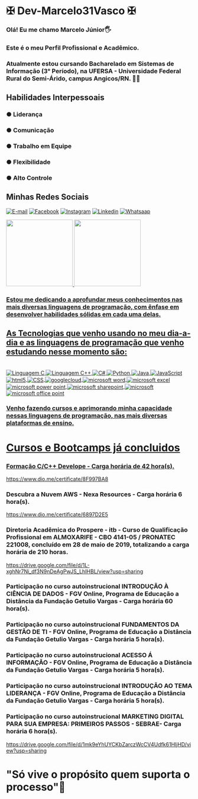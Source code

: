# ✠ Dev-Marcelo31Vasco ✠

 ### Olá! Eu me chamo Marcelo Júnior🖐️
 ### Este é o meu Perfil Profissional e Acadêmico. 
 
 ### Atualmente estou cursando Bacharelado em Sistemas de Informação (3° Período), na UFERSA - Universidade Federal Rural do Semi-Árido, campus Angicos/RN. 👨‍🎓

## Habilidades Interpessoais

### ● Liderança
### ● Comunicação
### ● Trabalho em Equipe
### ● Flexibilidade
### ● Alto Controle


## Minhas Redes Sociais 

[![E-mail](https://img.shields.io/badge/Gmail-D14836?style=for-the-badge&logo=gmail&logoColor=white)](macelo17@gmail.com)
[![Facebook](https://img.shields.io/badge/Facebook-1877F2?style=for-the-badge&logo=facebook&logoColor=white)](https://www.facebook.com/marcelo.junior.71404/)
[![Instagram](https://img.shields.io/badge/Instagram-E4405F?style=for-the-badge&logo=instagram&logoColor=white)](https://www.instagram.com/marcelocrvg31/)
[![Linkedin](https://img.shields.io/badge/LinkedIn-0077B5?style=for-the-badge&logo=linkedin&logoColor=white)](https://www.linkedin.com/in/marcelo-vitorino-dantas-j%C3%BAnior-6780b4249/)
[![Whatsaap](https://img.shields.io/badge/WhatsApp-25D366?style=for-the-badge&logo=whatsapp&logoColor=white)](84996663080)

 <div>
  <a href="https://github.com/marcelo31vasco">
  <img height="180em" src="https://github-readme-stats.vercel.app/api?username=marcelo31vasco&show_icons=true&theme=onedark&include_all_commits=true&count_private=true"/>
  <img height="180em" src="https://github-readme-stats.vercel.app/api/top-langs/?username=marcelo31vasco&layout=compact&langs_count=16&theme=onedark"/>
</div>

### Estou me dedicando a aprofundar meus conhecimentos nas mais diversas linguagens de programação, com ênfase em desenvolver habilidades sólidas em cada uma delas. 

## As Tecnologias que venho usando no meu dia-a-dia e as linguagens de programação que venho estudando nesse momento são:

<div style="display: inline_block"><br/>

<img align="center" alt="Linguagem C" src="https://img.shields.io/badge/C-00599C?style=for-the-badge&logo=c&logoColor=white"/>

<img align="center" alt="Linguagem C++" src="https://img.shields.io/badge/C%2B%2B-00599C?style=for-the-badge&logo=c%2B%2B&logoColor=white"/>

<img align="center" alt=" C#" src="https://img.shields.io/badge/C%23-239120?style=for-the-badge&logo=c-sharp&logoColor=white"/>

<img align="center" alt=" Python" src="https://img.shields.io/badge/Python-14354C?style=for-the-badge&logo=python&logoColor=white"/>

<img align="center" alt=" Java" src="https://img.shields.io/badge/Java-ED8B00?style=for-the-badge&logo=openjdk&logoColor=white"/>

<img align="center" alt=" JavaScript" src="https://img.shields.io/badge/JavaScript-F7DF1E?style=for-the-badge&logo=javascript&logoColor=black"/>

<img align="center" alt="html5" src="https://img.shields.io/badge/HTML5-E34F26?style=for-the-badge&logo=html5&logoColor=white"/>

<img align="center" alt="CSS" src="https://img.shields.io/badge/CSS-239120?&style=for-the-badge&logo=css3&logoColor=white"/>

<img align="center" alt="googlecloud" src="https://img.shields.io/badge/Google_Cloud-4285F4?style=for-the-badge&logo=google-cloud&logoColor=white"/>

<img align="center" alt="microsoft word" src="https://img.shields.io/badge/Microsoft_Word-2B579A?style=for-the-badge&logo=microsoft-word&logoColor=white"/>

<img align="center" alt="microsoft excel" src="https://img.shields.io/badge/Microsoft_Excel-217346?style=for-the-badge&logo=microsoft-excel&logoColor=white"/>

<img align="center" alt="microsoft power point" src="https://img.shields.io/badge/Microsoft_PowerPoint-B7472A?style=for-the-badge&logo=microsoft-powerpoint&logoColor=white"/>

<img align="center" alt="microsoft sharepoint" src="https://img.shields.io/badge/Microsoft_SharePoint-0078D4?style=for-the-badge&logo=microsoft-sharepoint&logoColor=white"/>

<img align="center" alt="microsoft" src="https://img.shields.io/badge/Microsoft-666666?style=for-the-badge&logo=microsoft&logoColor=white"/>

<img align="center" alt="microsoft office point" src="https://img.shields.io/badge/Microsoft_Office-D83B01?style=for-the-badge&logo=microsoft-office&logoColor=white"/>

### Venho fazendo cursos e aprimorando minha capacidade nessas linguagens de programação, nas mais diversas plataformas de ensino.

# Cursos e Bootcamps já concluidos

### Formação C/C++ Develope - Carga horária de 42 hora(s).
https://www.dio.me/certificate/8F997BA8

### Descubra a Nuvem AWS - Nexa Resources - Carga horária 6 hora(s).
https://www.dio.me/certificate/6897D2E5

### Diretoria Acadêmica do Prospere - itb - Curso de Qualificação Profissional em ALMOXARIFE - CBO 4141-05 / PRONATEC 221008, concluído em 28 de maio de 2019, totalizando a carga horária de 210 horas.
https://drive.google.com/file/d/1L-xghNr7Ni_df3N9nDeAgPwJS_LhIHBL/view?usp=sharing

### Participação no curso autoinstrucional INTRODUÇÃO À CIÊNCIA DE DADOS - FGV Online, Programa de Educação a Distância da Fundação Getulio Vargas - Carga horária 60 hora(s).

### Participação no curso autoinstrucional FUNDAMENTOS DA GESTÃO DE TI - FGV Online, Programa de Educação a Distância da Fundação Getulio Vargas - Carga horária 5 hora(s).

### Participação no curso autoinstrucional ACESSO Á INFORMAÇÃO - FGV Online, Programa de Educação a Distância da Fundação Getulio Vargas - Carga horária 5 hora(s).

### Participação no curso autoinstrucional INTRODUÇÃO AO TEMA LIDERANÇA - FGV Online, Programa de Educação a Distância da Fundação Getulio Vargas - Carga horária 5 hora(s).

### Participação no curso autoinstrucional MARKETING DIGITAL PARA SUA EMPRESA: PRIMEIROS PASSOS - SEBRAE- Carga horária 6 hora(s).
https://drive.google.com/file/d/1mk9eYhUYCKbZarczWcCV4Udfk61HljHD/view?usp=sharing




# "Só vive o propósito quem suporta o processo"🙏

